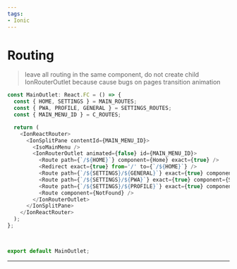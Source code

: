 ```yaml
---
tags: 
- Ionic
---
```


# Routing

> leave all routing in the same component, do not create child IonRouterOutlet because cause bugs on  pages transition animation

```jsx
const MainOutlet: React.FC = () => {
  const { HOME, SETTINGS } = MAIN_ROUTES;
  const { PWA, PROFILE, GENERAL } = SETTINGS_ROUTES;
  const { MAIN_MENU_ID } = C_ROUTES;

  return (
    <IonReactRouter>
      <IonSplitPane contentId={MAIN_MENU_ID}>
        <IsoMainMenu />
        <IonRouterOutlet animated={false} id={MAIN_MENU_ID}>
          <Route path={`/${HOME}`} component={Home} exact={true} />
          <Redirect exact={true} from='/' to={`/${HOME}`} />
          <Route path={`/${SETTINGS}/${GENERAL}`} exact={true} component={Settings} />
          <Route path={`/${SETTINGS}/${PWA}`} exact={true} component={SettingPWA} />
          <Route path={`/${SETTINGS}/${PROFILE}`} exact={true} component={Profile} />
          <Route component={NotFound} />
        </IonRouterOutlet>
      </IonSplitPane>
    </IonReactRouter>
  );
};

  

export default MainOutlet;
```

---
